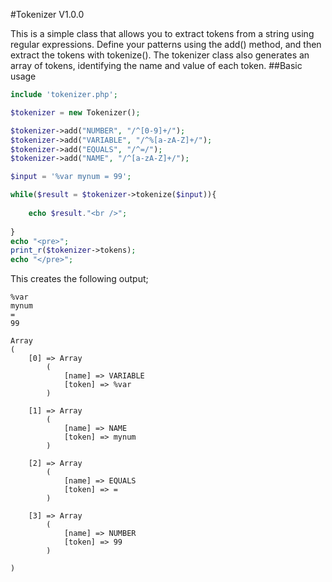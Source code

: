 #Tokenizer V1.0.0

This is a simple class that allows you to extract tokens from a string using regular expressions.
Define your patterns using the add() method, and then extract the tokens with tokenize().
The tokenizer class also generates an array of tokens, identifying the name and value of each token.
##Basic usage

```php
include 'tokenizer.php';

$tokenizer = new Tokenizer();

$tokenizer->add("NUMBER", "/^[0-9]+/");
$tokenizer->add("VARIABLE", "/^%[a-zA-Z]+/");
$tokenizer->add("EQUALS", "/^=/");
$tokenizer->add("NAME", "/^[a-zA-Z]+/");

$input = '%var mynum = 99';

while($result = $tokenizer->tokenize($input)){
    
    echo $result."<br />";
    
}
echo "<pre>";
print_r($tokenizer->tokens);
echo "</pre>";
```

This creates the following output;

```
%var
mynum
=
99

Array
(
    [0] => Array
        (
            [name] => VARIABLE
            [token] => %var
        )

    [1] => Array
        (
            [name] => NAME
            [token] => mynum
        )

    [2] => Array
        (
            [name] => EQUALS
            [token] => =
        )

    [3] => Array
        (
            [name] => NUMBER
            [token] => 99
        )

)
```
